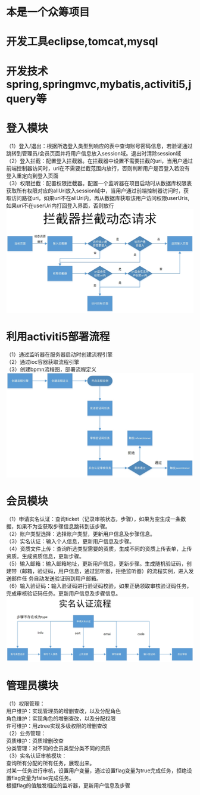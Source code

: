 # 本是一个众筹项目
# 开发工具eclipse,tomcat,mysql
# 开发技术spring,springmvc,mybatis,activiti5,jquery等
# 登入模块
（1）登入/退出：根据所选登入类型到响应的表中查询账号密码信息，若验证通过跳转到管理员/会员页面并将用户信息放入session域。退出时清除session域<br>
（2）登入拦截：配置登入拦截器。在拦截器中设置不需要拦截的uri，当用户通过前端控制器访问时，uri在不需要拦截范围内放行，否则判断用户是否登入若没有登入重定向到登入页面<br>
（3）权限拦截：配置权限拦截器。配置一个监听器在项目启动时从数据库权限表获取所有权限对应的allUri放入session域中，当用户通过前端控制器访问时，获取访问路径uri，如果uri不在allUri内，再从数据库获取该用户访问权限userUris,如果uri不在userUri内打回登入界面，否则放行<br>
![image](https://github.com/jiangxiaotao1024/images/blob/master/interceptor.jpg)
# 利用activiti5部署流程
（1）通过监听器在服务器启动时创建流程引擎<br>
（2）通过ioc容器获取流程引擎<br>
（3）创建bpmn流程图，部署流程定义<br>
![image](https://github.com/jiangxiaotao1024/images/blob/master/flow.jpg)
# 会员模块
（1）申请实名认证：查询ticket（记录审核状态，步骤），如果为空生成一条数据，如果不为空获取步骤信息跳转到该步骤。<br>
（2）账户类型选择：选择账户类型，更新用户信息及步骤信息。<br>
（3）实名认证：输入个人信息，更新用户信息及步骤。<br>
（4）资质文件上传：查询所选类型需要的资质，生成不同的资质上传表单，上传资质。生成资质信息，更新步骤。<br>
（5）输入邮箱：输入邮箱地址，更新用户信息，更新步骤。生成随机验证码，创建带（邮箱，验证码，用户信息，通过监听器，拒绝监听器）的流程实例，进入发送邮件任 务自动发送验证码到用户邮箱。<br>
（6）输入验证码：输入验证码进行验证码校验，如果正确领取审核验证码任务，完成审核验证码任务。更新用户信息及步骤信息。<br>
![image](https://github.com/jiangxiaotao1024/images/blob/master/auth.jpg)
# 管理员模块
（1）权限管理：<br>
用户维护：实现管理员的增删查改，以及分配角色<br>
角色维护：实现角色的增删查改，以及分配权限<br>
许可维护：用ztree实现多级权限的增删查改<br>
（2）业务管理：<br>
资质维护：资质增删改查<br>
分类管理：对不同的会员类型分类不同的资质<br>
（3）实名认证审核模块：<br>
查询所有分配的所有任务，展现出来。<br>
对某一任务进行审核，设置用户变量，通过设置flag变量为true完成任务，拒绝设置flag变量为false完成任务。<br>
根据flag的值触发相应的监听器，更新用户信息及步骤<br>
